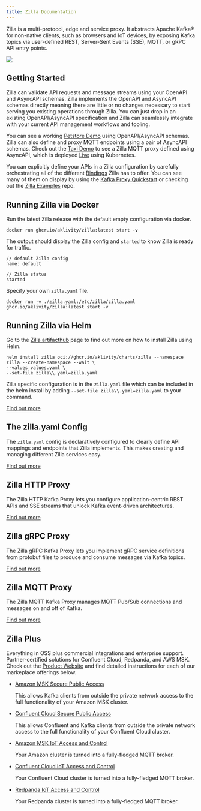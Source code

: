 ```yaml
---
title: Zilla Documentation
---
```


Zilla is a multi-protocol, edge and service proxy. It abstracts Apache Kafka® for non-native clients, such as browsers and IoT devices, by exposing Kafka topics via user-defined REST, Server-Sent Events (SSE), MQTT, or gRPC API entry points.

![](/zilla-rings.webp)

## Getting Started

Zilla can validate API requests and message streams using your OpenAPI and AsyncAPI schemas. Zilla implements the OpenAPI and AsyncAPI schemas directly meaning there are little or no changes necessary to start serving you existing operations through Zilla. You can just drop in an existing OpenAPI/AsyncAPI specification and Zilla can seamlessly integrate with your current API management workflows and tooling.

You can see a working [Petstore Demo](https://github.com/aklivity/zilla-demos/tree/main/petstore) using OpenAPI/AsyncAPI schemas. Zilla can also define and proxy MQTT endpoints using a pair of AsyncAPI schemas. Check out the [Taxi Demo](https://github.com/aklivity/zilla-demos/tree/main/taxi) to see a Zilla MQTT proxy defined using AsyncAPI, which is deployed [Live](https://taxi.aklivity.io/) using Kubernetes.

You can explicitly define your APIs in a Zilla configuration by carefully orchestrating all of the different [Bindings](./concepts/config-intro.md#Bindings) Zilla has to offer. You can see many of them on display by using the [Kafka Proxy Quickstart](./tutorials/quickstart/kafka-proxies.md) or checking out the [Zilla Examples](https://github.com/aklivity/zilla-examples) repo.

## Running Zilla via Docker

Run the latest Zilla release with the default empty configuration via docker.

```bash:no-line-numbers
docker run ghcr.io/aklivity/zilla:latest start -v
```

The output should display the Zilla config and `started` to know Zilla is ready for traffic.

```output:no-line-numbers
// default Zilla config
name: default

// Zilla status
started
```

Specify your own `zilla.yaml` file.

```bash:no-line-numbers
docker run -v ./zilla.yaml:/etc/zilla/zilla.yaml ghcr.io/aklivity/zilla:latest start -v
```

## Running Zilla via Helm

Go to the [Zilla artifacthub](https://artifacthub.io/packages/helm/zilla/zilla) page to find out more on how to install Zilla using Helm.

```bash:no-line-numbers
helm install zilla oci://ghcr.io/aklivity/charts/zilla --namespace zilla --create-namespace --wait \
--values values.yaml \
--set-file zilla\\.yaml=zilla.yaml
```

Zilla specific configuration is in the `zilla.yaml` file which can be included in the helm install by adding `--set-file zilla\\.yaml=zilla.yaml` to your command.

[Find out more](./how-tos/deploy-operate.md)

## The zilla.yaml Config

The `zilla.yaml` config is declaratively configured to clearly define API mappings and endpoints that Zilla implements. This makes creating and managing different Zilla services easy.

[Find out more](./concepts/config-intro.md)

## Zilla HTTP Proxy

The Zilla HTTP Kafka Proxy lets you configure application-centric REST APIs and SSE streams that unlock Kafka event-driven architectures.

[Find out more](./concepts/kafka-proxies/http-proxy.md)

## Zilla gRPC Proxy

The Zilla gRPC Kafka Proxy lets you implement gRPC service definitions from protobuf files to produce and consume messages via Kafka topics.

[Find out more](./concepts/kafka-proxies/http-proxy.md)

## Zilla MQTT Proxy

The Zilla MQTT Kafka Proxy manages MQTT Pub/Sub connections and messages on and off of Kafka.

[Find out more](./concepts/kafka-proxies/http-proxy.md)

## Zilla Plus <FontIcon icon="aky-zilla-plus"/>

Everything in OSS plus commercial integrations and enterprise support. Partner-certified solutions for Confluent Cloud, Redpanda, and AWS MSK. Check out the [Product Website](https://www.aklivity.io/products/zilla-plus) and find detailed instructions for each of our markeplace offerings below.

- [Amazon MSK Secure Public Access](./solutions/how-tos/amazon-msk/secure-public-access/overview.md)

  This allows Kafka clients from outside the private network access to the full functionality of your Amazon MSK cluster.

- [Confluent Cloud Secure Public Access](./solutions/how-tos/confluent-cloud/secure-public-access.md)

  This allows Confluent and Kafka clients from outside the private network access to the full functionality of your Confluent Cloud cluster.

- [Amazon MSK IoT Access and Control](./solutions/how-tos/confluent-cloud/iot-ingest-control.md)

  Your Amazon cluster is turned into a fully-fledged MQTT broker.

- [Confluent Cloud IoT Access and Control](./solutions/how-tos/confluent-cloud/iot-ingest-control.md)

  Your Confluent Cloud cluster is turned into a fully-fledged MQTT broker.

- [Redpanda IoT Access and Control](./solutions/how-tos/confluent-cloud/iot-ingest-control.md)

  Your Redpanda cluster is turned into a fully-fledged MQTT broker.
